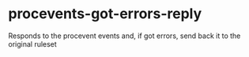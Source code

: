 # procevents-got-errors-reply

Responds to the procevent events and, if got errors, send back it to the original ruleset